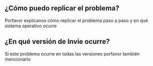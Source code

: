 ## ¿Cómo puedo replicar el problema?
Porfavor explícanos cómo replicar el problema paso a paso y en qué sistema operativo ocurre
## ¿En qué versión de Invie ocurre?
Si este problema ocurre en todas las versiones porfavor también mencionarlo
